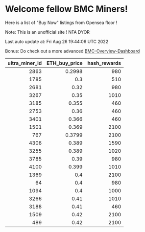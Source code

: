 # Welcome fellow BMC Miners!
Here is a list of "Buy Now" listings from Opensea floor !

Note: This is an unofficial site ! NFA DYOR

Last auto update at: Fri Aug 26 19:44:06 UTC 2022

Bonus: Do check out a more advanced [BMC-Overview-Dashboard](https://dune.com/defifunk/BMC-Overview-Dashboard)


|   ultra_miner_id |   ETH_buy_price |   hash_rewards |
|-----------------:|----------------:|---------------:|
|             2863 |          0.2998 |            980 |
|             1785 |          0.3    |            510 |
|             2681 |          0.32   |            980 |
|             3267 |          0.35   |           1010 |
|             3185 |          0.355  |            460 |
|             2753 |          0.36   |            460 |
|             3401 |          0.366  |            460 |
|             1501 |          0.369  |           2100 |
|              767 |          0.3799 |           2100 |
|             4306 |          0.389  |           1590 |
|             3255 |          0.389  |           1020 |
|             3785 |          0.39   |            980 |
|             4100 |          0.399  |           1010 |
|             1369 |          0.4    |           2100 |
|               64 |          0.4    |            980 |
|             1094 |          0.4    |           1000 |
|             3266 |          0.41   |           1010 |
|             3188 |          0.41   |            460 |
|             1509 |          0.42   |           2100 |
|              489 |          0.42   |           2100 |